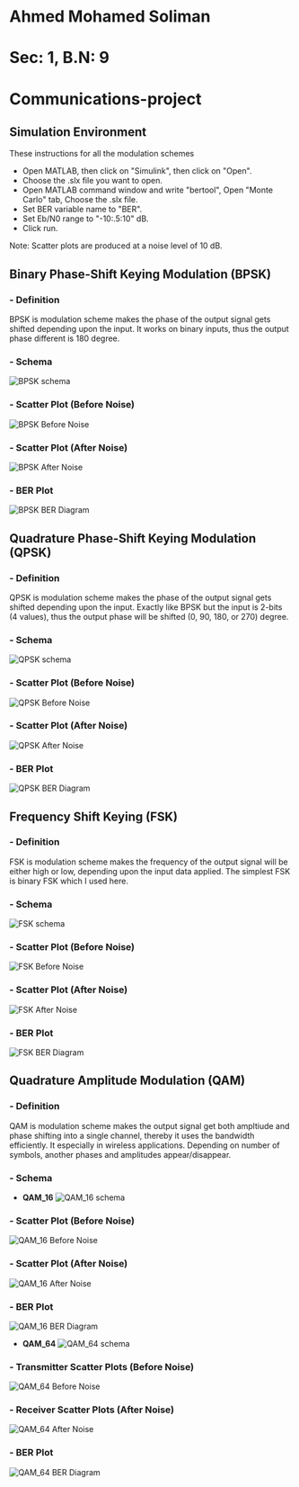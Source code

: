# Ahmed Mohamed Soliman
# Sec: 1, B.N: 9 
# Communications-project

## Simulation Environment
These instructions for all the modulation schemes 
- Open MATLAB, then click on "Simulink", then click on "Open".
- Choose the .slx file you want to open. 
- Open MATLAB command window and write "bertool", Open "Monte Carlo" tab, Choose the .slx file.
- Set BER variable name to "BER".
- Set Eb/N0 range to "-10:.5:10" dB.
- Click run.

Note: Scatter plots are produced at a noise level of 10 dB.
## **Binary Phase-Shift Keying Modulation (BPSK)**
### - Definition 
BPSK is modulation scheme makes the phase of the output signal gets shifted depending upon the input. It works on binary inputs, thus the output phase different is 180 degree.

### - Schema
![BPSK schema](BPSK.PNG)
### - Scatter Plot (Before Noise)
![BPSK Before Noise](https://github.com/ahmedsoliman11/Communications-project/blob/master/BPSK%20before.jpg)
### - Scatter Plot (After Noise)
![BPSK After Noise](https://github.com/ahmedsoliman11/Communications-project/blob/master/BPSK%20after.jpg)
### - BER Plot
![BPSK BER Diagram](https://github.com/ahmedsoliman11/Communications-project/blob/master/BER%20BPSK.jpg)


## **Quadrature Phase-Shift Keying Modulation (QPSK)**
### - Definition 
QPSK is modulation scheme makes the phase of the output signal gets shifted depending upon the input. Exactly like BPSK but the input is 2-bits (4 values), thus the output phase will be shifted (0, 90, 180, or 270) degree.

### - Schema
![QPSK schema](QPSK.PNG)
### - Scatter Plot (Before Noise)
![QPSK Before Noise](https://github.com/ahmedsoliman11/Communications-project/blob/master/QPSK%20before.jpg)
### - Scatter Plot (After Noise)
![QPSK After Noise](https://github.com/ahmedsoliman11/Communications-project/blob/master/QPSK%20after.jpg)
### - BER Plot
![QPSK BER Diagram](https://github.com/ahmedsoliman11/Communications-project/blob/master/BER%20QPSK.jpg)


## **Frequency Shift Keying (FSK)**
### - Definition 
FSK is modulation scheme makes the frequency of the output signal will be either high or low, depending upon the input data applied. The simplest FSK is binary FSK which I used here.

### - Schema
![FSK schema](FSK.PNG)
### - Scatter Plot (Before Noise)
![FSK Before Noise](https://github.com/ahmedsoliman11/Communications-project/blob/master/FSK%20before.jpg)
### - Scatter Plot (After Noise)
![FSK After Noise](https://github.com/ahmedsoliman11/Communications-project/blob/master/FSK%20after.jpg)
### - BER Plot
![FSK BER Diagram](https://github.com/ahmedsoliman11/Communications-project/blob/master/BER%20FSK.jpg)


## **Quadrature Amplitude Modulation (QAM)**
### - Definition
QAM is modulation scheme makes the output signal get both ampltiude and phase shifting into a single channel, thereby it uses the bandwidth efficiently. It especially in wireless applications. Depending on number of symbols, another phases and amplitudes appear/disappear. 

### - Schema
* **QAM_16**
![QAM_16 schema](QAM_16.PNG)
### - Scatter Plot (Before Noise)
![QAM_16 Before Noise](https://github.com/ahmedsoliman11/Communications-project/blob/master/QAM_16%20before.jpg)
### - Scatter Plot (After Noise)
![QAM_16 After Noise](https://github.com/ahmedsoliman11/Communications-project/blob/master/QAM_16%20after.jpg)
### - BER Plot
![QAM_16 BER Diagram](https://github.com/ahmedsoliman11/Communications-project/blob/master/BER%20QAM_16.jpg)

* **QAM_64**
![QAM_64 schema](QAM_64.PNG)
### - Transmitter Scatter Plots (Before Noise)
![QAM_64 Before Noise](https://github.com/ahmedsoliman11/Communications-project/blob/master/QAM_64%20before.jpg)
### - Receiver Scatter Plots (After Noise)
![QAM_64 After Noise](https://github.com/ahmedsoliman11/Communications-project/blob/master/QAM_64%20after.jpg)
### - BER Plot
![QAM_64 BER Diagram](https://github.com/ahmedsoliman11/Communications-project/blob/master/BER%20QAM_64.jpg)

